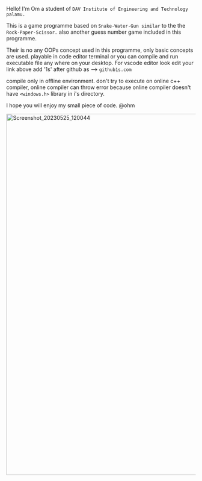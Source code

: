 Hello! I'm Om a student of `DAV Institute of Engineering and Technology palamu.`

This is a game programme based on `Snake-Water-Gun similar` to the the `Rock-Paper-Scissor.`
also another guess number game included in this programme.

Their is no any OOPs concept used in this programme, only basic concepts are used.
playable in code editor terminal or you can compile and run executable file any where on your desktop.
For vscode editor look edit your link above add '1s' after github as --> `github1s.com`

compile only in offline environment.
don't try to execute on online c++ compiler, online compiler can throw error because online compiler
doesn't have `<windows.h>` library in i's directory.

I hope you will enjoy my small piece of code. @ohm 

<img width="960" alt="Screenshot_20230525_120044" src="https://github.com/ohmDTO/project/assets/113088687/f21c650a-bd88-4f18-81d6-bd1eb6b52768">


